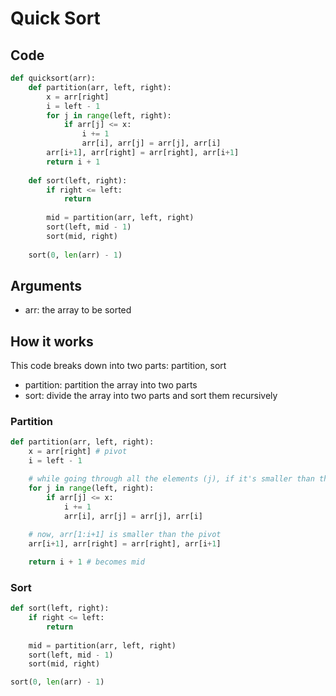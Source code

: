 # Quick Sort

## Code
```python
def quicksort(arr):
    def partition(arr, left, right):
        x = arr[right]
        i = left - 1
        for j in range(left, right):
            if arr[j] <= x:
                i += 1
                arr[i], arr[j] = arr[j], arr[i]
        arr[i+1], arr[right] = arr[right], arr[i+1]
        return i + 1
    
    def sort(left, right):
        if right <= left:
            return
        
        mid = partition(arr, left, right)
        sort(left, mid - 1)
        sort(mid, right)
    
    sort(0, len(arr) - 1)
```

## Arguments
- arr: the array to be sorted

## How it works
This code breaks down into two parts: partition, sort
- partition: partition the array into two parts
- sort: divide the array into two parts and sort them recursively

### Partition

```python
def partition(arr, left, right):
    x = arr[right] # pivot
    i = left - 1

    # while going through all the elements (j), if it's smaller than the pivot, send it to the left.
    for j in range(left, right):
        if arr[j] <= x:
            i += 1
            arr[i], arr[j] = arr[j], arr[i]
    
    # now, arr[1:i+1] is smaller than the pivot
    arr[i+1], arr[right] = arr[right], arr[i+1]

    return i + 1 # becomes mid
```

### Sort

```python
def sort(left, right):
    if right <= left:
        return
    
    mid = partition(arr, left, right)
    sort(left, mid - 1)
    sort(mid, right)

sort(0, len(arr) - 1)
```